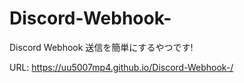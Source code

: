 # Discord-Webhook-
Discord Webhook 送信を簡単にするやつです!

URL: https://uu5007mp4.github.io/Discord-Webhook-/
